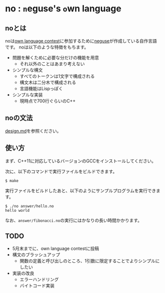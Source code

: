 no : `n`eguse's `o`wn language
==============================

## noとは

noは[own language contest](http://olc.humsoft.xyz/)に参加するために[neguse](https://twitter.com/neguse)が作成している自作言語です。
noは以下のような特徴をもちます。

* 問題を解くために必要な分だけの機能を用意
  * それ以外のことはあまり考えない
* シンプルな構文
  * すべてのトークンは1文字で構成される
  * 構文木は二分木で構成される
  * 言語機能はLispっぽく
* シンプルな実装
  * 現時点で700行ぐらいのC++

## noの文法

[design.md](./design.md)を参照ください。

## 使い方

まず、C++11に対応しているバージョンのGCCをインストールしてください。

次に、以下のコマンドで実行ファイルをビルドできます。

```
$ make
```

実行ファイルをビルドしたあと、以下のようにサンプルプログラムを実行できます。

```
$ ./no answer/hello.no
hello world

```

なお、`answer/fibonacci.no`の実行にはかなりの長い時間かかります。

## TODO

* 5月末までに、own language contestに投稿
* 構文のブラッシュアップ
  * 関数の定義と呼び出しのところ、1引数に限定することでよりシンプルにしたい
* 実装の改良
  * エラーハンドリング
  * バイトコード実装

